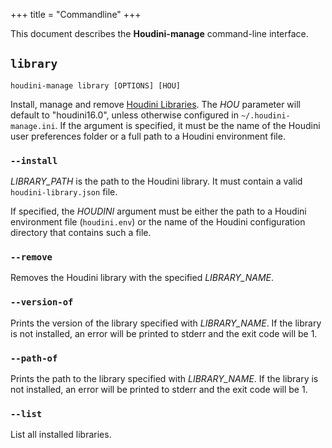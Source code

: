 +++
title = "Commandline"
+++

This document describes the **Houdini-manage** command-line interface.

## `library`

```
houdini-manage library [OPTIONS] [HOU]
```

Install, manage and remove [Houdini Libraries](../library/). The *HOU* 
parameter will default to "houdini16.0", unless otherwise configured in
`~/.houdini-manage.ini`. If the argument is specified, it must be the name
of the Houdini user preferences folder or a full path to a Houdini environment
file.

### `--install`

*LIBRARY_PATH* is the path to the Houdini library. It must contain a valid
`houdini-library.json` file.

If specified, the *HOUDINI* argument must be either the path to a Houdini
environment file (`houdini.env`) or the name of the Houdini configuration
directory that contains such a file.

### `--remove`

Removes the Houdini library with the specified *LIBRARY_NAME*.

### `--version-of`

Prints the version of the library specified with *LIBRARY_NAME*. If the
library is not installed, an error will be printed to stderr and the exit
code will be 1.

### `--path-of`

Prints the path to the library specified with *LIBRARY_NAME*. If the library
is not installed, an error will be printed to stderr and the exit code will
be 1.

### `--list`

List all installed libraries.
